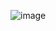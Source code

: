 ![image](https://user-images.githubusercontent.com/63591629/120037909-af648480-c002-11eb-9757-26f45b73cf71.png)
